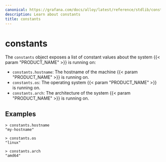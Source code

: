 ```yaml
---
canonical: https://grafana.com/docs/alloy/latest/reference/stdlib/constants/
description: Learn about constants
title: constants
---
```


# constants

The `constants` object exposes a list of constant values about the system {{< param "PRODUCT_NAME" >}} is running on:

- `constants.hostname`: The hostname of the machine {{< param "PRODUCT_NAME" >}} is running on.
- `constants.os`: The operating system {{< param "PRODUCT_NAME" >}} is running on.
- `constants.arch`: The architecture of the system {{< param "PRODUCT_NAME" >}} is running on.

## Examples

```alloy
> constants.hostname
"my-hostname"

> constants.os
"linux"

> constants.arch
"amd64"
```
